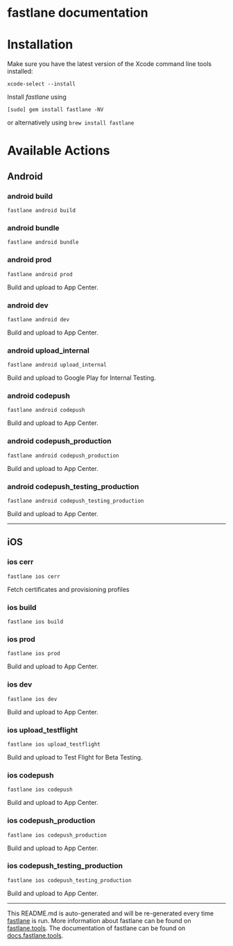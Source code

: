 fastlane documentation
================
# Installation

Make sure you have the latest version of the Xcode command line tools installed:

```
xcode-select --install
```

Install _fastlane_ using
```
[sudo] gem install fastlane -NV
```
or alternatively using `brew install fastlane`

# Available Actions
## Android
### android build
```
fastlane android build
```

### android bundle
```
fastlane android bundle
```

### android prod
```
fastlane android prod
```
Build and upload to App Center.
### android dev
```
fastlane android dev
```
Build and upload to App Center.
### android upload_internal
```
fastlane android upload_internal
```
Build and upload to Google Play for Internal Testing.
### android codepush
```
fastlane android codepush
```
Build and upload to App Center.
### android codepush_production
```
fastlane android codepush_production
```
Build and upload to App Center.
### android codepush_testing_production
```
fastlane android codepush_testing_production
```
Build and upload to App Center.

----

## iOS
### ios cerr
```
fastlane ios cerr
```
Fetch certificates and provisioning profiles
### ios build
```
fastlane ios build
```

### ios prod
```
fastlane ios prod
```
Build and upload to App Center.
### ios dev
```
fastlane ios dev
```
Build and upload to App Center.
### ios upload_testflight
```
fastlane ios upload_testflight
```
Build and upload to Test Flight for Beta Testing.
### ios codepush
```
fastlane ios codepush
```
Build and upload to App Center.
### ios codepush_production
```
fastlane ios codepush_production
```
Build and upload to App Center.
### ios codepush_testing_production
```
fastlane ios codepush_testing_production
```
Build and upload to App Center.

----

This README.md is auto-generated and will be re-generated every time [fastlane](https://fastlane.tools) is run.
More information about fastlane can be found on [fastlane.tools](https://fastlane.tools).
The documentation of fastlane can be found on [docs.fastlane.tools](https://docs.fastlane.tools).
